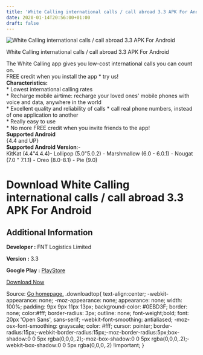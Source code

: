 ```yaml
---
title: 'White Calling international calls / call abroad 3.3 APK For Android'
date: 2020-01-14T20:56:00+01:00
draft: false
---
```


![White Calling international calls / call abroad 3.3 APK For Android](https://i0.wp.com/apkhome.net/wp-content/uploads/2020/01/White-Calling-international-calls.png "White Calling international calls / call abroad 3.3 APK For Android")

  

White Calling international calls / call abroad 3.3 APK For Android

The White Calling app gives you low-cost international calls you can count on.  
FREE credit when you install the app \* try us!  
**Characteristics:**  
\* Lowest international calling rates  
\* Recharge mobile airtime: recharge your loved ones' mobile phones with voice and data, anywhere in the world  
\* Excellent quality and reliability of calls \* call real phone numbers, instead of one application to another  
\* Really easy to use  
\* No more FREE credit when you invite friends to the app!  
**Supported Android**  
{4.4 and UP}  
**Supported Android Version**:-  
KitKat (4.4"4.4.4)- Lollipop (5.0"5.0.2) - Marshmallow (6.0 - 6.0.1) - Nougat (7.0 " 7.1.1) - Oreo (8.0-8.1) - Pie (9.0)

Download White Calling international calls / call abroad 3.3 APK For Android
============================================================================

Additional Information
----------------------

**Developer :** FNT Logistics Limited

**Version :** 3.3

**Google Play :** [PlayStore](https://play.google.com/store/apps/details?id=com.whitecard.callingcard&hl=en)

  

[Download Now](https://store4app.co/post/white-calling-international-calls-call-abroad-3-3-apk-for-android_1579026149)

  
Source: [Go homepage.](https://store4app.co/post/white-calling-international-calls-call-abroad-3-3-apk-for-android_1579026149) .downloadtop{ text-align:center; -webkit-appearance: none; -moz-appearance: none; appearance: none; width: 100%; padding: 9px 9px 11px 13px; background-color: #0EBD3F; border: none; color:#fff; border-radius: 3px; outline: none; font-weight;bold; font: 20px 'Open Sans', sans-serif; -webkit-font-smoothing: antialiased; -moz-osx-font-smoothing: grayscale; color: #fff; cursor: pointer; border-radius:15px;-webkit-border-radius:15px;-moz-border-radius:5px;box-shadow:0 0 5px rgba(0,0,0,.2);-moz-box-shadow:0 0 5px rgba(0,0,0,.2);-webkit-box-shadow:0 0 5px rgba(0,0,0,.2) !important; }